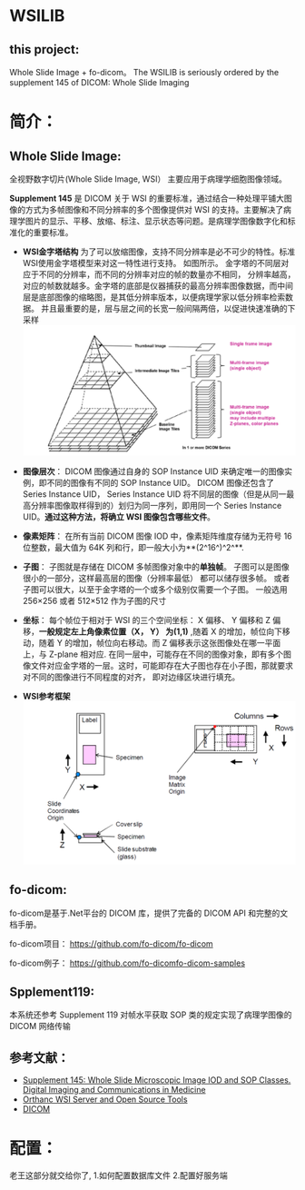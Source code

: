 WSILIB
=======
this project:
------
Whole Slide Image + fo-dicom。
The WSILIB is seriously ordered by the supplement 145 of DICOM: Whole Slide Imaging

简介：
====
Whole Slide Image:
------
全视野数字切片(Whole Slide Image, WSI） 主要应用于病理学细胞图像领域。

**Supplement 145** 是 DICOM 关于 WSI 的重要标准，通过结合一种处理平铺大图像的方式为多帧图像和不同分辨率的多个图像提供对 WSI 的支持。主要解决了病理学图片的显示、平移、放缩、标注、显示状态等问题。是病理学图像数字化和标准化的重要标准。
+ **WSI金字塔结构**
  为了可以放缩图像，支持不同分辨率是必不可少的特性。标准 WSI使用金字塔模型来对这一特性进行支持。
  如图所示。 金字塔的不同层对应于不同的分辨率，而不同的分辨率对应的帧的数量亦不相同， 分辨率越高，对应的帧数就越多。金字塔的底部是仪器捕获的最高分辨率图像数据，而中间层是底部图像的缩略图，是其低分辨率版本，以便病理学家以低分辨率检索数据。 并且最重要的是，层与层之间的长宽一般间隔两倍，以促进快速准确的下采样
![tmp1](https://github.com/Wa-Ma/WSILIB/blob/master/introduction%20images/%E9%87%91%E5%AD%97%E5%A1%94%E7%BB%93%E6%9E%84.png)


+ **图像层次**：
DICOM 图像通过自身的 SOP Instance UID 来确定唯一的图像实例，即不同的图像有不同的 SOP Instance UID。
DICOM 图像还包含了 Series Instance UID， Series Instance UID 将不同层的图像（但是从同一最高分辨率图像取样得到的）划归为同一序列，即用同一个 Series Instance UID。**通过这种方法，将确立 WSI 图像包含哪些文件**。

+ **像素矩阵**：
在所有当前 DICOM 图像 IOD 中，像素矩阵维度存储为无符号 16 位整数，最大值为 64K 列和行，即一般大小为**(2^16^)^2^**.

+ **子图**：
子图就是存储在 DICOM 多帧图像对象中的**单独帧**。 子图可以是图像很小的一部分，这样最高层的图像（分辨率最低） 都可以储存很多帧。 或者子图可以很大，以至于金字塔的一个或多个级别仅需要一个子图。 一般选用 256×256 或者 512×512 作为子图的尺寸

+ **坐标**：
  每个帧位于相对于 WSI 的三个空间坐标： X 偏移、 Y 偏移和 Z 偏移，**一般规定左上角像素位置（X， Y） 为(1,1)** ,随着 X 的增加，帧位向下移动，随着 Y 的增加，帧位向右移动。而 Z 偏移表示这张图像处在哪一平面上，与 Z-plane 相对应.
   在同一层中，可能存在不同的图像对象，即有多个图像文件对应金字塔的一层。这时，可能即存在大子图也存在小子图，那就要求对不同的图像进行不同程度的对齐， 即对边缘区块进行填充。
+ **WSI参考框架**
![tmp2](https://github.com/Wa-Ma/WSILIB/blob/master/introduction%20images/WSI%E5%8F%82%E8%80%83%E6%A1%86%E6%9E%B6.png)


fo-dicom:
------
fo-dicom是基于.Net平台的 DICOM 库，提供了完备的 DICOM API 和完整的文档手册。

fo-dicom项目：
https://github.com/fo-dicom/fo-dicom

fo-dicom例子：
https://github.com/fo-dicomfo-dicom-samples

Spplement119:
--------
本系统还参考 Supplement 119 对帧水平获取 SOP 类的规定实现了病理学图像的 DICOM 网络传输

参考文献：
-------
+ [Supplement 145: Whole Slide Microscopic Image IOD and SOP Classes. Digital Imaging and Communications in Medicine ](http://dicom.nema.org/Dicom/DICOMWSI/)
+ [Orthanc WSI Server and Open Source Tools](https://wsi.orthanc-server.com/orthanc/app/explorer.html)
+ [DICOM](https://www.dicomstandard.org/current/)

配置：
======
老王这部分就交给你了,
1.如何配置数据库文件
2.配置好服务端